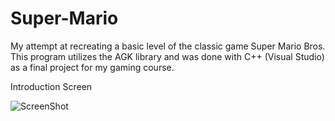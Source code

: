Super-Mario
===========

My attempt at recreating a basic level of the classic game Super Mario Bros.
This program utilizes the AGK library and was done with C++ (Visual Studio) as a final project for my gaming course.

Introduction Screen

![ScreenShot](https://{imgur.com/BUeGxpu})
